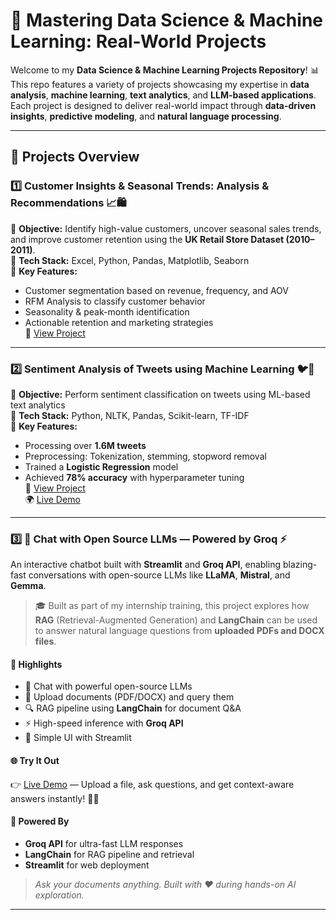 # 🚀 Mastering Data Science & Machine Learning: Real-World Projects  

Welcome to my **Data Science & Machine Learning Projects Repository**! 📊 This repo features a variety of projects showcasing my expertise in **data analysis**, **machine learning**, **text analytics**, and **LLM-based applications**. Each project is designed to deliver real-world impact through **data-driven insights**, **predictive modeling**, and **natural language processing**.

---

## 📌 Projects Overview

### 1️⃣ **Customer Insights & Seasonal Trends: Analysis & Recommendations** 📈🛍️  
🔹 **Objective:** Identify high-value customers, uncover seasonal sales trends, and improve customer retention using the **UK Retail Store Dataset (2010–2011)**.  
🔹 **Tech Stack:** Excel, Python, Pandas, Matplotlib, Seaborn  
🔹 **Key Features:**  
   - Customer segmentation based on revenue, frequency, and AOV  
   - RFM Analysis to classify customer behavior  
   - Seasonality & peak-month identification  
   - Actionable retention and marketing strategies  
📌 [View Project](https://github.com/ShaswataKOD/DATA-PROJECTS/blob/main/Predictive_Analysis/Readme.md)

---

### 2️⃣ **Sentiment Analysis of Tweets using Machine Learning** 🐦💬  
🔹 **Objective:** Perform sentiment classification on tweets using ML-based text analytics  
🔹 **Tech Stack:** Python, NLTK, Pandas, Scikit-learn, TF-IDF  
🔹 **Key Features:**  
   - Processing over **1.6M tweets**  
   - Preprocessing: Tokenization, stemming, stopword removal  
   - Trained a **Logistic Regression** model  
   - Achieved **78% accuracy** with hyperparameter tuning  
📌 [View Project](https://github.com/ShaswataKOD/Portfolio-Projects/tree/main/Sentiment-Analysis)  
🌍 [Live Demo](https://sentiment-analysis-tn72.onrender.com)

---

### 3️⃣ **💬 Chat with Open Source LLMs — Powered by Groq ⚡️**  
An interactive chatbot built with **Streamlit** and **Groq API**, enabling blazing-fast conversations with open-source LLMs like **LLaMA**, **Mistral**, and **Gemma**.  

> 🎓 Built as part of my internship training, this project explores how **RAG** (Retrieval-Augmented Generation) and **LangChain** can be used to answer natural language questions from **uploaded PDFs and DOCX files**.

#### 🌟 Highlights

- 🧠 Chat with powerful open-source LLMs  
- 📄 Upload documents (PDF/DOCX) and query them  
- 🔍 RAG pipeline using **LangChain** for document Q&A  
- ⚡ High-speed inference with **Groq API**  
- 🎨 Simple UI with Streamlit  

#### 🌐 Try It Out  
👉 [Live Demo](https://grochat-707.streamlit.app/) — Upload a file, ask questions, and get context-aware answers instantly! 🧾✨

#### 🔧 Powered By  
- **Groq API** for ultra-fast LLM responses  
- **LangChain** for RAG pipeline and retrieval  
- **Streamlit** for web deployment  

> _Ask your documents anything. Built with ❤️ during hands-on AI exploration._

---

